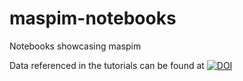 # maspim-notebooks
Notebooks showcasing maspim 

Data referenced in the tutorials can be found at
[![DOI](https://zenodo.org/badge/DOI/10.5281/zenodo.15720413.svg)](https://doi.org/10.5281/zenodo.15720413)
